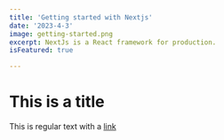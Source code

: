 ```yaml
---
title: 'Getting started with Nextjs'
date: '2023-4-3'
image: getting-started.png
excerpt: NextJs is a React framework for production.
isFeatured: true

---
```


# This is a title

This is regular text with a [link](https://google.com)
